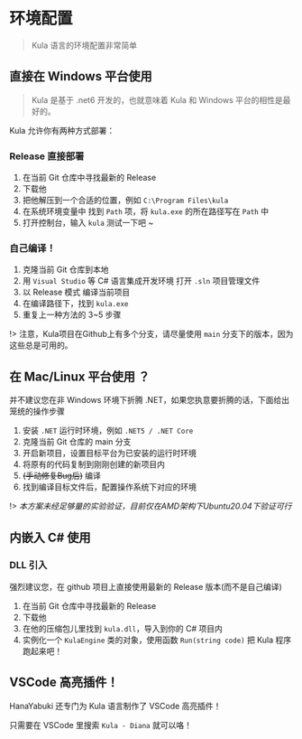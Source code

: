 # 环境配置
> Kula 语言的环境配置非常简单

## 直接在 Windows 平台使用
> Kula 是基于 .net6 开发的，也就意味着 Kula 和 Windows 平台的相性是最好的。

Kula 允许你有两种方式部署：

### Release 直接部署
1. 在当前 Git 仓库中寻找最新的 Release
2. 下载他
3. 把他解压到一个合适的位置，例如 `C:\Program Files\kula`
4. 在系统环境变量中 找到 `Path` 项，将 `kula.exe` 的所在路径写在 `Path` 中
5. 打开控制台，输入 `kula` 测试一下吧 ~

### 自己编译！
1. 克隆当前 Git 仓库到本地
2. 用 `Visual Studio` 等 C# 语言集成开发环境 打开 `.sln` 项目管理文件
3. 以 Release 模式 编译当前项目
4. 在编译路径下，找到 `kula.exe`
5. 重复上一种方法的 3~5 步骤

!> 注意，Kula项目在Github上有多个分支，请尽量使用 `main` 分支下的版本，因为这些总是可用的。

## 在 Mac/Linux 平台使用 ？
并不建议您在非 Windows 环境下折腾 .NET，如果您执意要折腾的话，下面给出笼统的操作步骤

1. 安装 `.NET` 运行时环境，例如 `.NET5 / .NET Core`
2. 克隆当前 Git 仓库的 main 分支
3. 开启新项目，设置目标平台为已安装的运行时环境
4. 将原有的代码复制到刚刚创建的新项目内
5. ~~(手动修复Bug后)~~ 编译
6. 找到编译目标文件后，配置操作系统下对应的环境

!> *本方案未经足够量的实验验证，目前仅在AMD架构下Ubuntu20.04下验证可行*

## 内嵌入 C# 使用

### DLL 引入

强烈建议您，在 github 项目上直接使用最新的 Release 版本(而不是自己编译)

1. 在当前 Git 仓库中寻找最新的 Release
2. 下载他
3. 在他的压缩包儿里找到 `kula.dll`，导入到你的 C# 项目内
4. 实例化一个 `KulaEngine` 类的对象，使用函数 `Run(string code)` 把 Kula 程序跑起来吧！

## VSCode 高亮插件！
HanaYabuki 还专门为 Kula 语言制作了 VSCode 高亮插件！

只需要在 VSCode 里搜索 `Kula - Diana` 就可以咯！
